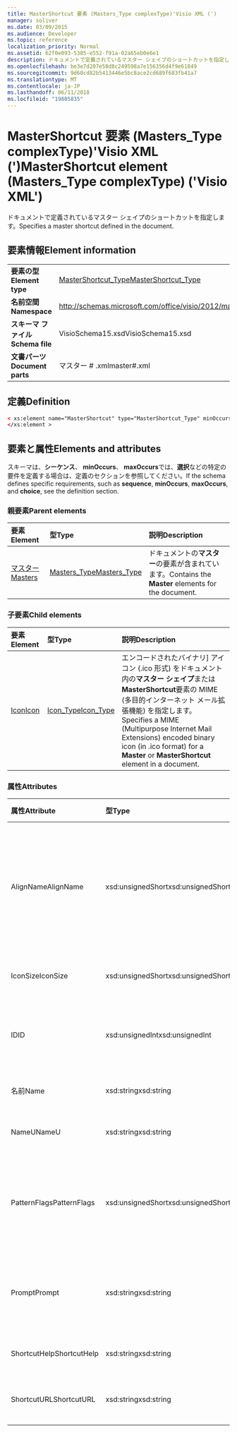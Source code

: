 ```yaml
---
title: MasterShortcut 要素 (Masters_Type complexType)'Visio XML (')
manager: soliver
ms.date: 03/09/2015
ms.audience: Developer
ms.topic: reference
localization_priority: Normal
ms.assetid: 62f0e093-5385-e552-f91a-02a65eb0e6e1
description: ドキュメントで定義されているマスター シェイプのショートカットを指定します。
ms.openlocfilehash: be3e7d207e58d8c249598a7e156356d4f9e61849
ms.sourcegitcommit: 9d60cd82b5413446e5bc8ace2cd689f683fb41a7
ms.translationtype: MT
ms.contentlocale: ja-JP
ms.lasthandoff: 06/11/2018
ms.locfileid: "19805835"
---
```

# <a name="mastershortcut-element-masterstype-complextype-visio-xml"></a><span data-ttu-id="9831e-103">MasterShortcut 要素 (Masters_Type complexType)'Visio XML (')</span><span class="sxs-lookup"><span data-stu-id="9831e-103">MasterShortcut element (Masters_Type complexType) ('Visio XML')</span></span>

<span data-ttu-id="9831e-104">ドキュメントで定義されているマスター シェイプのショートカットを指定します。</span><span class="sxs-lookup"><span data-stu-id="9831e-104">Specifies a master shortcut defined in the document.</span></span>
  
## <a name="element-information"></a><span data-ttu-id="9831e-105">要素情報</span><span class="sxs-lookup"><span data-stu-id="9831e-105">Element information</span></span>

|||
|:-----|:-----|
|<span data-ttu-id="9831e-106">**要素の型**</span><span class="sxs-lookup"><span data-stu-id="9831e-106">**Element type**</span></span> <br/> |[<span data-ttu-id="9831e-107">MasterShortcut_Type</span><span class="sxs-lookup"><span data-stu-id="9831e-107">MasterShortcut_Type</span></span>](mastershortcut_type-complextypevisio-xml.md) <br/> |
|<span data-ttu-id="9831e-108">**名前空間**</span><span class="sxs-lookup"><span data-stu-id="9831e-108">**Namespace**</span></span> <br/> |http://schemas.microsoft.com/office/visio/2012/main  <br/> |
|<span data-ttu-id="9831e-109">**スキーマ ファイル**</span><span class="sxs-lookup"><span data-stu-id="9831e-109">**Schema file**</span></span> <br/> |<span data-ttu-id="9831e-110">VisioSchema15.xsd</span><span class="sxs-lookup"><span data-stu-id="9831e-110">VisioSchema15.xsd</span></span>  <br/> |
|<span data-ttu-id="9831e-111">**文書パーツ**</span><span class="sxs-lookup"><span data-stu-id="9831e-111">**Document parts**</span></span> <br/> |<span data-ttu-id="9831e-112">マスター # .xml</span><span class="sxs-lookup"><span data-stu-id="9831e-112">master#.xml</span></span>  <br/> |
   
## <a name="definition"></a><span data-ttu-id="9831e-113">定義</span><span class="sxs-lookup"><span data-stu-id="9831e-113">Definition</span></span>

```XML
< xs:element name="MasterShortcut" type="MasterShortcut_Type" minOccurs="0" maxOccurs="unbounded" >
</xs:element >
```

## <a name="elements-and-attributes"></a><span data-ttu-id="9831e-114">要素と属性</span><span class="sxs-lookup"><span data-stu-id="9831e-114">Elements and attributes</span></span>

<span data-ttu-id="9831e-115">スキーマは、**シーケンス**、 **minOccurs**、 **maxOccurs**では、**選択**などの特定の要件を定義する場合は、定義のセクションを参照してください。</span><span class="sxs-lookup"><span data-stu-id="9831e-115">If the schema defines specific requirements, such as **sequence**, **minOccurs**, **maxOccurs**, and **choice**, see the definition section.</span></span> 
  
### <a name="parent-elements"></a><span data-ttu-id="9831e-116">親要素</span><span class="sxs-lookup"><span data-stu-id="9831e-116">Parent elements</span></span>

|<span data-ttu-id="9831e-117">**要素**</span><span class="sxs-lookup"><span data-stu-id="9831e-117">**Element**</span></span>|<span data-ttu-id="9831e-118">**型**</span><span class="sxs-lookup"><span data-stu-id="9831e-118">**Type**</span></span>|<span data-ttu-id="9831e-119">**説明**</span><span class="sxs-lookup"><span data-stu-id="9831e-119">**Description**</span></span>|
|:-----|:-----|:-----|
|[<span data-ttu-id="9831e-120">マスター</span><span class="sxs-lookup"><span data-stu-id="9831e-120">Masters</span></span>](masters-elementvisio-xml.md) <br/> |[<span data-ttu-id="9831e-121">Masters_Type</span><span class="sxs-lookup"><span data-stu-id="9831e-121">Masters_Type</span></span>](masters_type-complextypevisio-xml.md) <br/> |<span data-ttu-id="9831e-122">ドキュメントの**マスター**の要素が含まれています。</span><span class="sxs-lookup"><span data-stu-id="9831e-122">Contains the **Master** elements for the document.</span></span>  <br/> |
   
### <a name="child-elements"></a><span data-ttu-id="9831e-123">子要素</span><span class="sxs-lookup"><span data-stu-id="9831e-123">Child elements</span></span>

|<span data-ttu-id="9831e-124">**要素**</span><span class="sxs-lookup"><span data-stu-id="9831e-124">**Element**</span></span>|<span data-ttu-id="9831e-125">**型**</span><span class="sxs-lookup"><span data-stu-id="9831e-125">**Type**</span></span>|<span data-ttu-id="9831e-126">**説明**</span><span class="sxs-lookup"><span data-stu-id="9831e-126">**Description**</span></span>|
|:-----|:-----|:-----|
|[<span data-ttu-id="9831e-127">Icon</span><span class="sxs-lookup"><span data-stu-id="9831e-127">Icon</span></span>](icon-element-mastershortcut_type-complextypevisio-xml.md) <br/> |[<span data-ttu-id="9831e-128">Icon_Type</span><span class="sxs-lookup"><span data-stu-id="9831e-128">Icon_Type</span></span>](icon_type-complextypevisio-xml.md) <br/> |<span data-ttu-id="9831e-129">エンコードされたバイナリ] アイコン (.ico 形式) をドキュメント内の**マスター シェイプ**または**MasterShortcut**要素の MIME (多目的インターネット メール拡張機能) を指定します。</span><span class="sxs-lookup"><span data-stu-id="9831e-129">Specifies a MIME (Multipurpose Internet Mail Extensions) encoded binary icon (in .ico format) for a **Master** or **MasterShortcut** element in a document.</span></span>  <br/> |
   
### <a name="attributes"></a><span data-ttu-id="9831e-130">属性</span><span class="sxs-lookup"><span data-stu-id="9831e-130">Attributes</span></span>

|<span data-ttu-id="9831e-131">**属性**</span><span class="sxs-lookup"><span data-stu-id="9831e-131">**Attribute**</span></span>|<span data-ttu-id="9831e-132">**型**</span><span class="sxs-lookup"><span data-stu-id="9831e-132">**Type**</span></span>|<span data-ttu-id="9831e-133">**必須**</span><span class="sxs-lookup"><span data-stu-id="9831e-133">**Required**</span></span>|<span data-ttu-id="9831e-134">**説明**</span><span class="sxs-lookup"><span data-stu-id="9831e-134">**Description**</span></span>|<span data-ttu-id="9831e-135">**使用可能な値**</span><span class="sxs-lookup"><span data-stu-id="9831e-135">**Possible values**</span></span>|
|:-----|:-----|:-----|:-----|:-----|
|<span data-ttu-id="9831e-136">AlignName</span><span class="sxs-lookup"><span data-stu-id="9831e-136">AlignName</span></span>  <br/> |<span data-ttu-id="9831e-137">xsd:unsignedShort</span><span class="sxs-lookup"><span data-stu-id="9831e-137">xsd:unsignedShort</span></span>  <br/> |<span data-ttu-id="9831e-138">省略可能</span><span class="sxs-lookup"><span data-stu-id="9831e-138">optional</span></span>  <br/> |<span data-ttu-id="9831e-139">ステンシル ウィンドウ内の要素のテキストが左、右揃えまたは中央揃えかどうかを指定します。</span><span class="sxs-lookup"><span data-stu-id="9831e-139">Specifies whether the element's text in the stencil window is aligned left, right, or center.</span></span>  <br/> |<span data-ttu-id="9831e-140">Xsd:unsignedShort の値を入力します。</span><span class="sxs-lookup"><span data-stu-id="9831e-140">Values of the xsd:unsignedShort type.</span></span>  <br/> |
|<span data-ttu-id="9831e-141">IconSize</span><span class="sxs-lookup"><span data-stu-id="9831e-141">IconSize</span></span>  <br/> |<span data-ttu-id="9831e-142">xsd:unsignedShort</span><span class="sxs-lookup"><span data-stu-id="9831e-142">xsd:unsignedShort</span></span>  <br/> |<span data-ttu-id="9831e-143">省略可能</span><span class="sxs-lookup"><span data-stu-id="9831e-143">optional</span></span>  <br/> |<span data-ttu-id="9831e-144">要素のアイコンのサイズ。</span><span class="sxs-lookup"><span data-stu-id="9831e-144">The size of the element's icon.</span></span>  <br/> |<span data-ttu-id="9831e-145">Xsd:unsignedShort の値を入力します。</span><span class="sxs-lookup"><span data-stu-id="9831e-145">Values of the xsd:unsignedShort type.</span></span>  <br/> |
|<span data-ttu-id="9831e-146">ID</span><span class="sxs-lookup"><span data-stu-id="9831e-146">ID</span></span>  <br/> |<span data-ttu-id="9831e-147">xsd:unsignedInt</span><span class="sxs-lookup"><span data-stu-id="9831e-147">xsd:unsignedInt</span></span>  <br/> |<span data-ttu-id="9831e-148">必須</span><span class="sxs-lookup"><span data-stu-id="9831e-148">required</span></span>  <br/> |<span data-ttu-id="9831e-149">その親要素内の要素の一意の ID。</span><span class="sxs-lookup"><span data-stu-id="9831e-149">The unique ID of the element within its parent element.</span></span>  <br/> |<span data-ttu-id="9831e-150">Xsd:unsignedInt の値を入力します。</span><span class="sxs-lookup"><span data-stu-id="9831e-150">Values of the xsd:unsignedInt type.</span></span>  <br/> |
|<span data-ttu-id="9831e-151">名前</span><span class="sxs-lookup"><span data-stu-id="9831e-151">Name</span></span>  <br/> |<span data-ttu-id="9831e-152">xsd:string</span><span class="sxs-lookup"><span data-stu-id="9831e-152">xsd:string</span></span>  <br/> |<span data-ttu-id="9831e-153">省略可能</span><span class="sxs-lookup"><span data-stu-id="9831e-153">optional</span></span>  <br/> |<span data-ttu-id="9831e-154">要素の名前です。</span><span class="sxs-lookup"><span data-stu-id="9831e-154">The name of the element.</span></span>  <br/> |<span data-ttu-id="9831e-155">Xsd:string の値を入力します。</span><span class="sxs-lookup"><span data-stu-id="9831e-155">Values of the xsd:string type.</span></span>  <br/> |
|<span data-ttu-id="9831e-156">NameU</span><span class="sxs-lookup"><span data-stu-id="9831e-156">NameU</span></span>  <br/> |<span data-ttu-id="9831e-157">xsd:string</span><span class="sxs-lookup"><span data-stu-id="9831e-157">xsd:string</span></span>  <br/> |<span data-ttu-id="9831e-158">省略可能</span><span class="sxs-lookup"><span data-stu-id="9831e-158">optional</span></span>  <br/> |<span data-ttu-id="9831e-159">要素の汎用名です。</span><span class="sxs-lookup"><span data-stu-id="9831e-159">The universal name of the element.</span></span>  <br/> |<span data-ttu-id="9831e-160">Xsd:string の値を入力します。</span><span class="sxs-lookup"><span data-stu-id="9831e-160">Values of the xsd:string type.</span></span>  <br/> |
|<span data-ttu-id="9831e-161">PatternFlags</span><span class="sxs-lookup"><span data-stu-id="9831e-161">PatternFlags</span></span>  <br/> |<span data-ttu-id="9831e-162">xsd:unsignedShort</span><span class="sxs-lookup"><span data-stu-id="9831e-162">xsd:unsignedShort</span></span>  <br/> |<span data-ttu-id="9831e-163">省略可能</span><span class="sxs-lookup"><span data-stu-id="9831e-163">optional</span></span>  <br/> |<span data-ttu-id="9831e-164">マスターのユーザー設定のパターンとして動作するかどうかを決定します。</span><span class="sxs-lookup"><span data-stu-id="9831e-164">Determines whether a master behaves as a custom pattern.</span></span>  <br/> |<span data-ttu-id="9831e-165">Xsd:unsignedShort の値を入力します。</span><span class="sxs-lookup"><span data-stu-id="9831e-165">Values of the xsd:unsignedShort type.</span></span>  <br/> |
|<span data-ttu-id="9831e-166">Prompt</span><span class="sxs-lookup"><span data-stu-id="9831e-166">Prompt</span></span>  <br/> |<span data-ttu-id="9831e-167">xsd:string</span><span class="sxs-lookup"><span data-stu-id="9831e-167">xsd:string</span></span>  <br/> |<span data-ttu-id="9831e-168">省略可能</span><span class="sxs-lookup"><span data-stu-id="9831e-168">optional</span></span>  <br/> |<span data-ttu-id="9831e-169">ステータス バー、ツールは、要素の prompt ヒントです。</span><span class="sxs-lookup"><span data-stu-id="9831e-169">The status bar and tool tip prompt for the element.</span></span>  <br/> |<span data-ttu-id="9831e-170">Xsd:string の値を入力します。</span><span class="sxs-lookup"><span data-stu-id="9831e-170">Values of the xsd:string type.</span></span>  <br/> |
|<span data-ttu-id="9831e-171">ShortcutHelp</span><span class="sxs-lookup"><span data-stu-id="9831e-171">ShortcutHelp</span></span>  <br/> |<span data-ttu-id="9831e-172">xsd:string</span><span class="sxs-lookup"><span data-stu-id="9831e-172">xsd:string</span></span>  <br/> |<span data-ttu-id="9831e-173">省略可能</span><span class="sxs-lookup"><span data-stu-id="9831e-173">optional</span></span>  <br/> |<span data-ttu-id="9831e-174">要素のヘルプ文字列です。</span><span class="sxs-lookup"><span data-stu-id="9831e-174">A help string for the element.</span></span>  <br/> |<span data-ttu-id="9831e-175">Xsd:string の値を入力します。</span><span class="sxs-lookup"><span data-stu-id="9831e-175">Values of the xsd:string type.</span></span>  <br/> |
|<span data-ttu-id="9831e-176">ShortcutURL</span><span class="sxs-lookup"><span data-stu-id="9831e-176">ShortcutURL</span></span>  <br/> |<span data-ttu-id="9831e-177">xsd:string</span><span class="sxs-lookup"><span data-stu-id="9831e-177">xsd:string</span></span>  <br/> |<span data-ttu-id="9831e-178">省略可能</span><span class="sxs-lookup"><span data-stu-id="9831e-178">optional</span></span>  <br/> |<span data-ttu-id="9831e-179">**MasterShortcut**要素の URL です。</span><span class="sxs-lookup"><span data-stu-id="9831e-179">A URL to a **MasterShortcut** element.</span></span>  <br/> |<span data-ttu-id="9831e-180">Xsd:string の値を入力します。</span><span class="sxs-lookup"><span data-stu-id="9831e-180">Values of the xsd:string type.</span></span>  <br/> |
   

